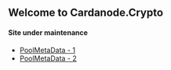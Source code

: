 ## Welcome to Cardanode.Crypto

#### Site under maintenance

* [PoolMetaData - 1](https://raw.githubusercontent.com/BYAPPI/byappi.github.io/master/poolMetaData.json)
* [PoolMetaData - 2](https://git.io/J0hoV)
